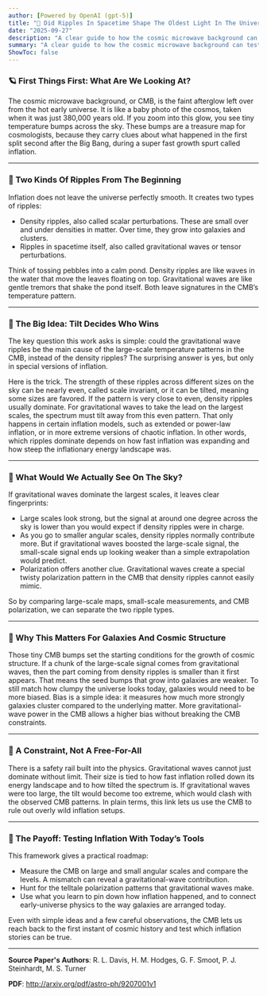 ```yaml
---
author: [Powered by OpenAI (gpt-5)]
title: "🌌 Did Ripples In Spacetime Shape The Oldest Light In The Universe?"
date: "2025-09-27"
description: "A clear guide to how the cosmic microwave background can test ideas about the universe’s first instant of inflation"
summary: "A clear guide to how the cosmic microwave background can test ideas about the universe’s first instant of inflation"
ShowToc: false
---
```


### 🪐 First Things First: What Are We Looking At?

The cosmic microwave background, or CMB, is the faint afterglow left over from the hot early universe. It is like a baby photo of the cosmos, taken when it was just 380,000 years old. If you zoom into this glow, you see tiny temperature bumps across the sky. These bumps are a treasure map for cosmologists, because they carry clues about what happened in the first split second after the Big Bang, during a super fast growth spurt called inflation.

---

### 🌊 Two Kinds Of Ripples From The Beginning

Inflation does not leave the universe perfectly smooth. It creates two types of ripples:

- Density ripples, also called scalar perturbations. These are small over and under densities in matter. Over time, they grow into galaxies and clusters.
- Ripples in spacetime itself, also called gravitational waves or tensor perturbations.

Think of tossing pebbles into a calm pond. Density ripples are like waves in the water that move the leaves floating on top. Gravitational waves are like gentle tremors that shake the pond itself. Both leave signatures in the CMB’s temperature pattern.

---

### 📏 The Big Idea: Tilt Decides Who Wins

The key question this work asks is simple: could the gravitational wave ripples be the main cause of the large-scale temperature patterns in the CMB, instead of the density ripples? The surprising answer is yes, but only in special versions of inflation.

Here is the trick. The strength of these ripples across different sizes on the sky can be nearly even, called scale invariant, or it can be tilted, meaning some sizes are favored. If the pattern is very close to even, density ripples usually dominate. For gravitational waves to take the lead on the largest scales, the spectrum must tilt away from this even pattern. That only happens in certain inflation models, such as extended or power-law inflation, or in more extreme versions of chaotic inflation. In other words, which ripples dominate depends on how fast inflation was expanding and how steep the inflationary energy landscape was.

---

### 🔭 What Would We Actually See On The Sky?

If gravitational waves dominate the largest scales, it leaves clear fingerprints:

- Large scales look strong, but the signal at around one degree across the sky is lower than you would expect if density ripples were in charge.
- As you go to smaller angular scales, density ripples normally contribute more. But if gravitational waves boosted the large-scale signal, the small-scale signal ends up looking weaker than a simple extrapolation would predict.
- Polarization offers another clue. Gravitational waves create a special twisty polarization pattern in the CMB that density ripples cannot easily mimic.

So by comparing large-scale maps, small-scale measurements, and CMB polarization, we can separate the two ripple types.

---

### 🧩 Why This Matters For Galaxies And Cosmic Structure

Those tiny CMB bumps set the starting conditions for the growth of cosmic structure. If a chunk of the large-scale signal comes from gravitational waves, then the part coming from density ripples is smaller than it first appears. That means the seed bumps that grow into galaxies are weaker. To still match how clumpy the universe looks today, galaxies would need to be more biased. Bias is a simple idea: it measures how much more strongly galaxies cluster compared to the underlying matter. More gravitational-wave power in the CMB allows a higher bias without breaking the CMB constraints.

---

### 🧠 A Constraint, Not A Free-For-All

There is a safety rail built into the physics. Gravitational waves cannot just dominate without limit. Their size is tied to how fast inflation rolled down its energy landscape and to how tilted the spectrum is. If gravitational waves were too large, the tilt would become too extreme, which would clash with the observed CMB patterns. In plain terms, this link lets us use the CMB to rule out overly wild inflation setups.

---

### 🚀 The Payoff: Testing Inflation With Today’s Tools

This framework gives a practical roadmap:

- Measure the CMB on large and small angular scales and compare the levels. A mismatch can reveal a gravitational-wave contribution.
- Hunt for the telltale polarization patterns that gravitational waves make.
- Use what you learn to pin down how inflation happened, and to connect early-universe physics to the way galaxies are arranged today.

Even with simple ideas and a few careful observations, the CMB lets us reach back to the first instant of cosmic history and test which inflation stories can be true.

---

**Source Paper's Authors**: R. L. Davis, H. M. Hodges, G. F. Smoot, P. J. Steinhardt, M. S. Turner

**PDF**: http://arxiv.org/pdf/astro-ph/9207001v1